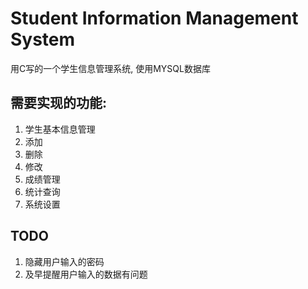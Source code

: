 # Student Information Management System
 用C写的一个学生信息管理系统, 使用MYSQL数据库
## 需要实现的功能:
1. 学生基本信息管理
  1. 添加
  2. 删除
  3. 修改
2. 成绩管理
3. 统计查询
4. 系统设置

## TODO
1. 隐藏用户输入的密码
2. 及早提醒用户输入的数据有问题

